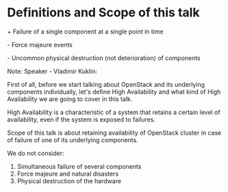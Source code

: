# Definitions and Scope of this talk
\+ Failure of a single component
  at a single point in time

\- Force majeure events

\- Uncommon physical destruction (not deterioration)
  of components

Note: Speaker - Vladimir Kuklin:

First of all, before we start talking about OpenStack and its underlying components individually, let's define High Availability and what kind of High Availability we are going to cover in this talk.

High Availability is a characteristic of a system that retains a certain level of availability, even if the system is exposed to failures.

Scope of this talk is about retaining availability of OpenStack cluster in case of failure of one of its underlying components.

We do not consider:
1. Simultaneous failure of several components
2. Force majeure and natural disasters
3. Physical destruction of the hardware
